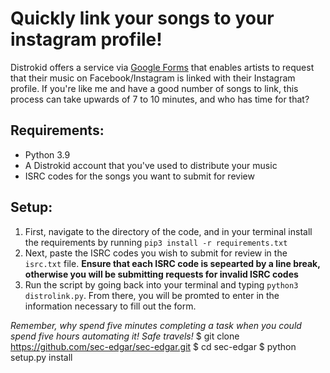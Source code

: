 # Quickly link your songs to your instagram profile!

Distrokid offers a service via [Google Forms](https://docs.google.com/forms/d/e/1FAIpQLSe9C_btqqUr9zQoQEwH525_z2ZAQazP5wU4ysTCyNo0KXmu9g/viewform) that enables artists to request that their music on Facebook/Instagram is linked with their Instagram profile. If you're like me and have a good number of songs to link, this process can take upwards of 7 to 10 minutes, and who has time for that?  

## Requirements:
- Python 3.9
- A Distrokid account that you've used to distribute your music
- ISRC codes for the songs you want to submit for review

## Setup:
1. First, navigate to the directory of the code, and in your terminal install the requirements by running ` pip3 install -r requirements.txt `
2. Next, paste the ISRC codes you wish to submit for review in the `isrc.txt` file. **Ensure that each ISRC code is sepearted by a line break, otherwise you will be submitting requests for invalid ISRC codes**
3. Run the script by going back into your terminal and typing ` python3 distrolink.py `. From there, you will be promted to enter in the information necessary to fill out the form.

*Remember, why spend five minutes completing a task when you could spend five hours automating it! Safe travels!*
$ git clone https://github.com/sec-edgar/sec-edgar.git
$ cd sec-edgar
$ python setup.py install
